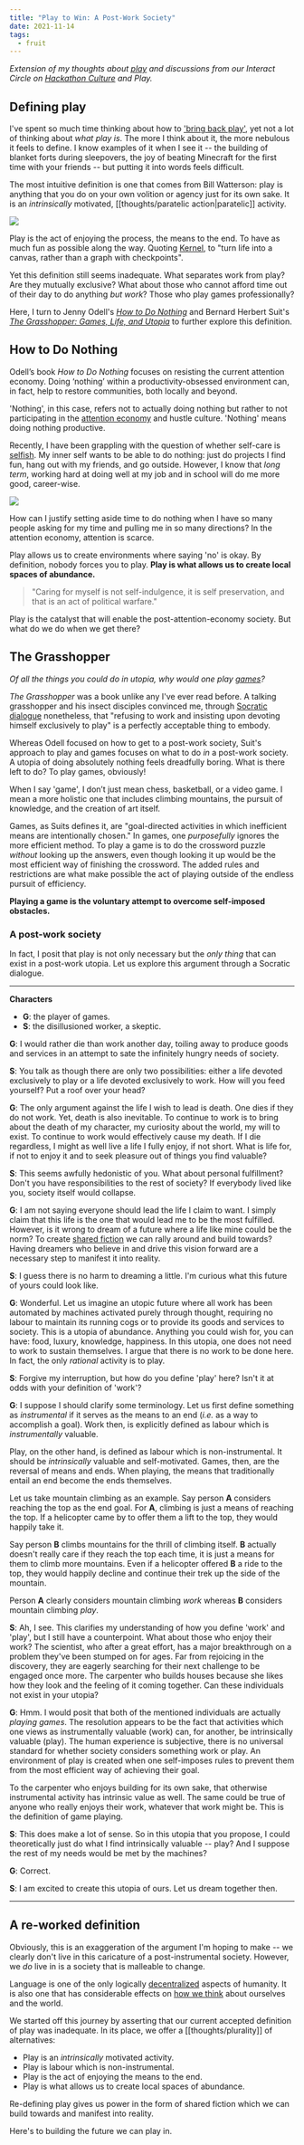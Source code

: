 ```yaml
---
title: "Play to Win: A Post-Work Society"
date: 2021-11-14
tags:
  - fruit
---
```


_Extension of my thoughts about [play](thoughts/play.md) and discussions from our Interact Circle on [Hackathon Culture](posts/hackathons.md) and Play._

## Defining play

I've spent so much time thinking about how to ['bring back play'](posts/hackathons.md), yet not a lot of thinking about _what play is_. The more I think about it, the more nebulous it feels to define. I know examples of it when I see it -- the building of blanket forts during sleepovers, the joy of beating Minecraft for the first time with your friends -- but putting it into words feels difficult.

The most intuitive definition is one that comes from Bill Watterson: play is anything that you do on your own volition or agency just for its own sake. It is an _intrinsically_ motivated, [[thoughts/paratelic action|paratelic]] activity.

![](/posts/images/play/agency.png)

Play is the act of enjoying the process, the means to the end. To have as much fun as possible along the way. Quoting [Kernel](https://kernel.community/en/learn/module-1/joyful-subversion), to "turn life into a canvas, rather than a graph with checkpoints".

Yet this definition still seems inadequate. What separates work from play? Are they mutually exclusive? What about those who cannot afford time out of their day to do anything _but work_? Those who play games professionally?

Here, I turn to Jenny Odell's [_How to Do Nothing_](thoughts/How%20to%20do%20Nothing.md) and Bernard Herbert Suit's [_The Grasshopper: Games, Life, and Utopia_](thoughts/The%20Grasshopper,%20Games,%20Life%20and%20Utopia.md) to further explore this definition.

## How to Do Nothing

Odell’s book _How to Do Nothing_ focuses on resisting the current attention economy. Doing ‘nothing’ within a productivity-obsessed environment can, in fact, help to restore communities, both locally and beyond.

'Nothing', in this case, refers not to actually doing nothing but rather to not participating in the [attention economy](thoughts/attention%20economy.md) and hustle culture. 'Nothing' means doing nothing productive.

Recently, I have been grappling with the question of whether self-care is [selfish](thoughts/selfish.md). My inner self wants to be able to do nothing: just do projects I find fun, hang out with my friends, and go outside. However, I know that _long term_, working hard at doing well at my job and in school will do me more good, career-wise.

![](/posts/images/play/long-term.png)

How can I justify setting aside time to do nothing when I have so many people asking for my time and pulling me in so many directions? In the attention economy, attention is scarce.

Play allows us to create environments where saying 'no' is okay. By definition, nobody forces you to play. **Play is what allows us to create local spaces of abundance.**

> "Caring for myself is not self-indulgence, it is self preservation, and that is an act of political warfare."

Play is the catalyst that will enable the post-attention-economy society. But what do we do when we get there?

## The Grasshopper

_Of all the things you could do in utopia, why would one play [games](thoughts/games.md)?_

_The Grasshopper_ was a book unlike any I've ever read before. A talking grasshopper and his insect disciples convinced me, through [Socratic dialogue](https://www.thoughtco.com/socratic-dialogue-argumentation-1691972) nonetheless, that "refusing to work and insisting upon devoting himself exclusively to play" is a perfectly acceptable thing to embody.

Whereas Odell focused on how to get to a post-work society, Suit's approach to play and games focuses on what to do _in_ a post-work society. A utopia of doing absolutely nothing feels dreadfully boring. What is there left to do? To play games, obviously!

When I say 'game', I don’t just mean chess, basketball, or a video game. I mean a more holistic one that includes climbing mountains, the pursuit of knowledge, and the creation of art itself.

Games, as Suits defines it, are "goal-directed activities in which inefficient means are intentionally chosen." In games, one _purposefully_ ignores the more efficient method. To play a game is to do the crossword puzzle _without_ looking up the answers, even though looking it up would be the most efficient way of finishing the crossword. The added rules and restrictions are what make possible the act of playing outside of the endless pursuit of efficiency.

**Playing a game is the voluntary attempt to overcome self-imposed obstacles.**

### A post-work society

In fact, I posit that play is not only necessary but the _only thing_ that can exist in a post-work utopia. Let us explore this argument through a Socratic dialogue.

---

**Characters**

- **G**: the player of games.
- **S**: the disillusioned worker, a skeptic.

**G**: I would rather die than work another day, toiling away to produce goods and services in an attempt to sate the infinitely hungry needs of society.

**S**: You talk as though there are only two possibilities: either a life devoted exclusively to play or a life devoted exclusively to work. How will you feed yourself? Put a roof over your head?

**G**: The only argument against the life I wish to lead is death. One dies if they do not work. Yet, death is also inevitable. To continue to work is to bring about the death of my character, my curiosity about the world, my will to exist. To continue to work would effectively cause my death. If I die regardless, I might as well live a life I fully enjoy, if not short. What is life for, if not to enjoy it and to seek pleasure out of things you find valuable?

**S**: This seems awfully hedonistic of you. What about personal fulfillment? Don't you have responsibilities to the rest of society? If everybody lived like you, society itself would collapse.

**G**: I am not saying everyone should lead the life I claim to want. I simply claim that this life is the one that would lead me to be the most fulfilled. However, is it wrong to dream of a future where a life like mine could be the norm? To create [shared fiction](thoughts/fiction.md) we can rally around and build towards? Having dreamers who believe in and drive this vision forward are a necessary step to manifest it into reality.

**S**: I guess there is no harm to dreaming a little. I'm curious what this future of yours could look like.

**G**: Wonderful. Let us imagine an utopic future where all work has been automated by machines activated purely through thought, requiring no labour to maintain its running cogs or to provide its goods and services to society. This is a utopia of abundance. Anything you could wish for, you can have: food, luxury, knowledge, happiness. In this utopia, one does not need to work to sustain themselves. I argue that there is no work to be done here. In fact, the only _rational_ activity is to play.

**S**: Forgive my interruption, but how do you define 'play' here? Isn't it at odds with your definition of 'work'?

**G**: I suppose I should clarify some terminology. Let us first define something as _instrumental_ if it serves as the means to an end (_i.e._ as a way to accomplish a goal). Work then, is explicitly defined as labour which is _instrumentally_ valuable.

Play, on the other hand, is defined as labour which is non-instrumental. It should be _intrinsically_ valuable and self-motivated. Games, then, are the reversal of means and ends. When playing, the means that traditionally entail an end become the ends themselves.

Let us take mountain climbing as an example. Say person **A** considers reaching the top as the end goal. For **A**, climbing is just a means of reaching the top. If a helicopter came by to offer them a lift to the top, they would happily take it.

Say person **B** climbs mountains for the thrill of climbing itself. **B** actually doesn't really care if they reach the top each time, it is just a means for them to climb more mountains. Even if a helicopter offered **B** a ride to the top, they would happily decline and continue their trek up the side of the mountain.

Person **A** clearly considers mountain climbing _work_ whereas **B** considers mountain climbing _play_.

**S**: Ah, I see. This clarifies my understanding of how you define 'work' and 'play', but I still have a counterpoint. What about those who enjoy their work? The scientist, who after a great effort, has a major breakthrough on a problem they've been stumped on for ages. Far from rejoicing in the discovery, they are eagerly searching for their next challenge to be engaged once more. The carpenter who builds houses because she likes how they look and the feeling of it coming together. Can these individuals not exist in your utopia?

**G**: Hmm. I would posit that both of the mentioned individuals are actually _playing games_. The resolution appears to be the fact that activities which one views as instrumentally valuable (work) can, for another, be intrinsically valuable (play). The human experience is subjective, there is no universal standard for whether society considers something work or play. An environment of play is created when one self-imposes rules to prevent them from the most efficient way of achieving their goal.

To the carpenter who enjoys building for its own sake, that otherwise instrumental activity has intrinsic value as well. The same could be true of anyone who really enjoys their work, whatever that work might be. This is the definition of game playing.

**S**: This does make a lot of sense. So in this utopia that you propose, I could theoretically just do what I find intrinsically valuable -- play? And I suppose the rest of my needs would be met by the machines?

**G**: Correct.

**S**: I am excited to create this utopia of ours. Let us dream together then.

---

## A re-worked definition

Obviously, this is an exaggeration of the argument I'm hoping to make -- we clearly don't live in this caricature of a post-instrumental society. However, we _do_ live in is a society that is malleable to change.

Language is one of the only logically [decentralized](thoughts/decentralization.md) aspects of humanity. It is also one that has considerable effects on [how we think](posts/new-words.md) about ourselves and the world.

We started off this journey by asserting that our current accepted definition of play was inadequate. In its place, we offer a [[thoughts/plurality]] of alternatives:

- Play is an _intrinsically_ motivated activity.
- Play is labour which is non-instrumental.
- Play is the act of enjoying the means to the end.
- Play is what allows us to create local spaces of abundance.

Re-defining play gives us power in the form of shared fiction which we can build towards and manifest into reality.

Here's to building the future we can play in.
